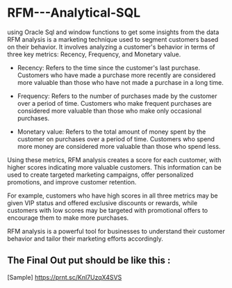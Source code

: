 # RFM---Analytical-SQL
using Oracle Sql and window functions to get some insights from the data 
RFM analysis is a marketing technique used to segment customers based on their behavior. It involves analyzing a customer's behavior in terms of three key metrics: Recency, Frequency, and Monetary value.

- Recency: Refers to the time since the customer's last purchase. Customers who have made a purchase more recently are considered more valuable than those who have not made a purchase in a long time.

- Frequency: Refers to the number of purchases made by the customer over a period of time. Customers who make frequent purchases are considered more valuable than those who make only occasional purchases.

- Monetary value: Refers to the total amount of money spent by the customer on purchases over a period of time. Customers who spend more money are considered more valuable than those who spend less.

Using these metrics, RFM analysis creates a score for each customer, with higher scores indicating more valuable customers. This information can be used to create targeted marketing campaigns, offer personalized promotions, and improve customer retention.

For example, customers who have high scores in all three metrics may be given VIP status and offered exclusive discounts or rewards, while customers with low scores may be targeted with promotional offers to encourage them to make more purchases.

RFM analysis is a powerful tool for businesses to understand their customer behavior and tailor their marketing efforts accordingly.

## The Final Out put should be like this : 
[Sample] https://prnt.sc/Knl7UzqX4SVS
